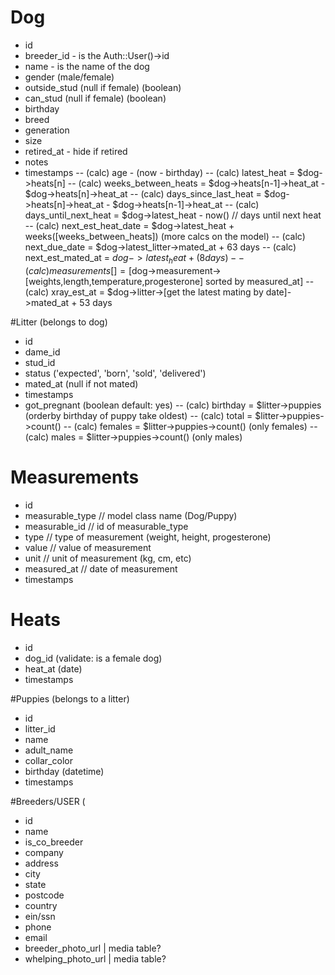 # Dog
- id
- breeder_id - is the  Auth::User()->id
- name - is the name of the dog
- gender (male/female) 
- outside_stud (null if female) (boolean) 
- can_stud (null if female) (boolean)
- birthday
- breed
- generation
- size
- retired_at - hide if retired
- notes
- timestamps
-- (calc) age - (now - birthday)
-- (calc) latest_heat = $dog->heats[n]
-- (calc) weeks_between_heats = $dog->heats[n-1]->heat_at - $dog->heats[n]->heat_at
-- (calc) days_since_last_heat = $dog->heats[n]->heat_at - $dog->heats[n-1]->heat_at
-- (calc) days_until_next_heat = $dog->latest_heat - now() // days until next heat
-- (calc) next_est_heat_date = $dog->latest_heat + weeks([weeks_between_heats]) (more calcs on the model)
-- (calc) next_due_date = $dog->latest_litter->mated_at + 63 days
-- (calc) next_est_mated_at = $dog->latest_heat + (8 days)
-- (calc) measurements[] = [$dog->measurement->[weights,length,temperature,progesterone] sorted by measured_at]
-- (calc) xray_est_at = $dog->litter->[get the latest mating by date]->mated_at + 53 days

#Litter (belongs to dog)
- id
- dame_id
- stud_id
- status ('expected', 'born', 'sold', 'delivered')
- mated_at (null if not mated)
- timestamps
- got_pregnant (boolean default: yes)
-- (calc) birthday = $litter->puppies (orderby birthday of puppy take oldest)
-- (calc) total =  $litter->puppies->count() 
-- (calc) females =  $litter->puppies->count() (only females)
-- (calc) males =  $litter->puppies->count() (only males)


# Measurements
- id
- measurable_type // model class name (Dog/Puppy)
- measurable_id // id of measurable_type
- type // type of measurement (weight, height, progesterone)
- value // value of measurement
- unit // unit of measurement (kg, cm, etc)
- measured_at // date of measurement
- timestamps 

# Heats
- id
- dog_id (validate: is a female dog)
- heat_at (date)
- timestamps

#Puppies (belongs to a litter)
- id
- litter_id
- name
- adult_name
- collar_color
- birthday (datetime)
- timestamps

#Breeders/USER (
- id 
- name
- is_co_breeder
- company
- address 
- city
- state
- postcode
- country
- ein/ssn
- phone
- email
- breeder_photo_url | media table?
- whelping_photo_url | media table?
